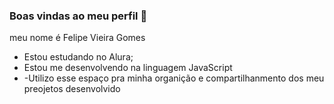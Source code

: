 ###  Boas vindas ao meu perfil 💙

meu nome  é Felipe Vieira Gomes

-  Estou estudando no Alura;  
- Estou me desenvolvendo  na linguagem JavaScript
- -Utilizo esse espaço pra minha  organição  e compartilhanmento  dos meu preojetos desenvolvido
